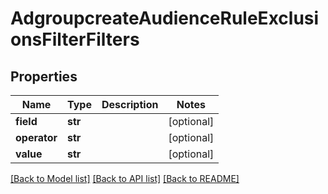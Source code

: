 # AdgroupcreateAudienceRuleExclusionsFilterFilters

## Properties
Name | Type | Description | Notes
------------ | ------------- | ------------- | -------------
**field** | **str** |  | [optional] 
**operator** | **str** |  | [optional] 
**value** | **str** |  | [optional] 

[[Back to Model list]](../README.md#documentation-for-models) [[Back to API list]](../README.md#documentation-for-api-endpoints) [[Back to README]](../README.md)

